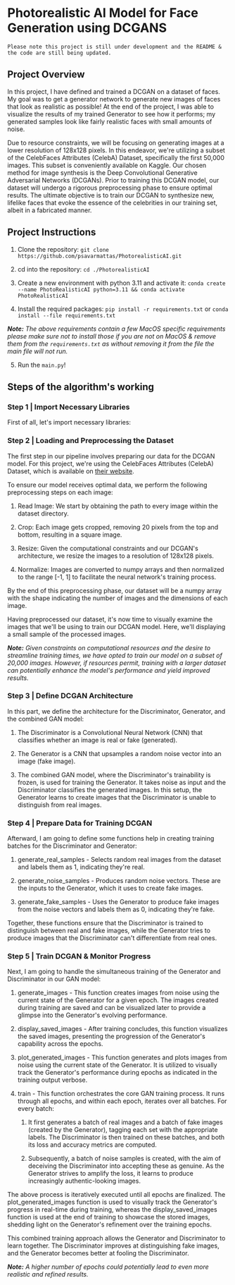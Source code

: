 # Photorealistic AI Model for Face Generation using DCGANS

`Please note this project is still under development and the README & the code are still being updated.`

## Project Overview
In this project, I have defined and trained a DCGAN on a dataset of faces. My goal was to get a generator network to generate new images of faces that look as realistic as possible! At the end of the project, I was able to visualize the results of my trained Generator to see how it performs; my generated samples look like fairly realistic faces with small amounts of noise.

Due to resource constraints, we will be focusing on generating images at a lower resolution of 128x128 pixels. In this endeavor, we're utilizing a subset of the CelebFaces Attributes (CelebA) Dataset, specifically the first 50,000 images. This subset is conveniently available on Kaggle. Our chosen method for image synthesis is the Deep Convolutional Generative Adversarial Networks (DCGANs). Prior to training this DCGAN model, our dataset will undergo a rigorous preprocessing phase to ensure optimal results. The ultimate objective is to train our DCGAN to synthesize new, lifelike faces that evoke the essence of the celebrities in our training set, albeit in a fabricated manner.
    
## Project Instructions
1. Clone the repository:
`git clone https://github.com/psavarmattas/PhotorealisticAI.git`

2. cd into the repository: `cd ./PhotorealisticAI`

3. Create a new environment with python 3.11 and activate it: `conda create --name PhotoRealisticAI python=3.11 && conda activate PhotoRealisticAI`

4. Install the required packages: `pip install -r requirements.txt` or `conda install --file requirements.txt`

<I><B>Note:</B> The above requirements contain a few MacOS specific requirements please make sure not to install those if you are not on MacOS & remove them from the `requirements.txt` as without removing it from the file the main file will not run.</I>


5. Run the `main.py`!

## Steps of the algorithm's working

### Step 1 | Import Necessary Libraries

First of all, let's import necessary libraries:

### Step 2 | Loading and Preprocessing the Dataset

The first step in our pipeline involves preparing our data for the DCGAN model. For this project, we're using  the CelebFaces Attributes (CelebA) Dataset, which is available on [their website](https://mmlab.ie.cuhk.edu.hk/projects/CelebA.html).

To ensure our model receives optimal data, we perform the following preprocessing steps on each image:

1. Read Image: We start by obtaining the path to every image within the dataset directory.

2. Crop: Each image gets cropped, removing 20 pixels from the top and bottom, resulting in a square image.

3. Resize: Given the computational constraints and our DCGAN's architecture, we resize the images to a resolution of 128x128 pixels.

4. Normalize: Images are converted to numpy arrays and then normalized to the range [-1, 1] to facilitate the neural network's training process.

By the end of this preprocessing phase, our dataset will be a numpy array with the shape indicating the number of images and the dimensions of each image.

Having preprocessed our dataset, it's now time to visually examine the images that we'll be using to train our DCGAN model. Here, we'll displaying a small sample of the processed images.

<I><B>Note:</B> Given constraints on computational resources and the desire to streamline training times, we have opted to train our model on a subset of 20,000 images. However, if resources permit, training with a larger dataset can potentially enhance the model's performance and yield improved results.</I>

### Step 3 | Define DCGAN Architecture

In this part, we define the architecture for the Discriminator, Generator, and the combined GAN model:

1. The Discriminator is a Convolutional Neural Network (CNN) that classifies whether an image is real or fake (generated).

2. The Generator is a CNN that upsamples a random noise vector into an image (fake image).

3. The combined GAN model, where the Discriminator's trainability is frozen, is used for training the Generator. It takes noise as input and the Discriminator classifies the generated images. In this setup, the Generator learns to create images that the Discriminator is unable to distinguish from real images.

### Step 4 | Prepare Data for Training DCGAN

Afterward, I am going to define some functions help in creating training batches for the Discriminator and Generator:

1. generate_real_samples - Selects random real images from the dataset and labels them as 1, indicating they're real.

2. generate_noise_samples - Produces random noise vectors. These are the inputs to the Generator, which it uses to create fake images.

3. generate_fake_samples - Uses the Generator to produce fake images from the noise vectors and labels them as 0, indicating they're fake.

Together, these functions ensure that the Discriminator is trained to distinguish between real and fake images, while the Generator tries to produce images that the Discriminator can't differentiate from real ones.

### Step 5 | Train DCGAN & Monitor Progress

Next, I am going to handle the simultaneous training of the Generator and Discriminator in our GAN model:

1. generate_images - This function creates images from noise using the current state of the Generator for a given epoch. The images created during training are saved and can be visualized later to provide a glimpse into the Generator's evolving performance.

2. display_saved_images - After training concludes, this function visualizes the saved images, presenting the progression of the Generator's capability across the epochs.

3. plot_generated_images - This function generates and plots images from noise using the current state of the Generator. It is utilized to visually track the Generator's performance during epochs as indicated in the training output verbose.

4. train - This function orchestrates the core GAN training process. It runs through all epochs, and within each epoch, iterates over all batches. For every batch:

    1. It first generates a batch of real images and a batch of fake images (created by the Generator), tagging each set with the appropriate labels. The Discriminator is then trained on these batches, and both its loss and accuracy metrics are computed.

    2. Subsequently, a batch of noise samples is created, with the aim of deceiving the Discriminator into accepting these as genuine. As the Generator strives to amplify the loss, it learns to produce increasingly authentic-looking images.

The above process is iteratively executed until all epochs are finalized. The plot_generated_images function is used to visually track the Generator's progress in real-time during training, whereas the display_saved_images function is used at the end of training to showcase the stored images, shedding light on the Generator's refinement over the training epochs.

This combined training approach allows the Generator and Discriminator to learn together. The Discriminator improves at distinguishing fake images, and the Generator becomes better at fooling the Discriminator.

<I><B>Note:</B> A higher number of epochs could potentially lead to even more realistic and refined results.</I>
